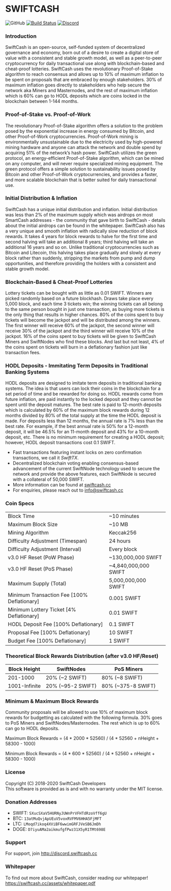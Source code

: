 SWIFTCASH
=================================================
![GitHub](https://img.shields.io/github/license/mashape/apistatus.svg) [![Build Status](https://travis-ci.org/swiftcashproject/swiftcash.svg?branch=master)](https://travis-ci.org/swiftcashproject/swiftcash) [![Discord](https://img.shields.io/discord/488436992032636929.svg)](https://discord.me/swiftcash)

### Introduction
SwiftCash is an open-source, self-funded system of decentralized governance and economy, born out of a desire to create a digital store of value with a consistent and stable growth model, as well as a peer-to-peer cryptocurrency for daily transactional use along with blockchain-based and cheat-proof lotteries. SwiftCash uses the revolutionary Proof-of-Stake algorithm to reach consensus and allows up to 10% of maximum inflation to be spent on proposals that are embraced by enough stakeholders. 30% of maximum inflation goes directly to stakeholders who help secure the network aka Miners and Masternodes, and the rest of maximum inflation which is 60% can go to HODL deposits which are coins locked in the blockchain between 1-144 months.

### Proof-of-Stake vs. Proof-of-Work
The revolutionary Proof-of-Stake algorithm offers a solution to the problem posed by the exponential increase in energy consumed by Bitcoin, and other Proof-of-Work cryptocurrencies. Proof-of-Work mining is environmentally unsustainable due to the electricity used by high-powered mining hardware and anyone can attack the network and double spend by acquiring 51% of the network’s hash power. SwiftCash utilizes the green protocol, an energy-efficient Proof-of-Stake algorithm, which can be mined on any computer, and will never require specialized mining equipment. The green protocol offers a simple solution to sustainability issues posed by Bitcoin and other Proof-of-Work cryptocurrencies, and provides a faster, and more scalable blockchain that is better suited for daily transactional use.

### Initial Distribution & Inflation
SwiftCash has a unique initial distribution and inflation. Initial distribution was less than 2% of the maximum supply which was airdrops on most SmartCash addresses - the community that gave birth to SwiftCash - details about the initial airdrops can be found in the whitepaper. SwiftCash also has a very unique and smooth inflation with radically slow reduction of block rewards. It takes 4 years for block rewards to halve for the first time and second halving will take an additional 8 years; third halving will take an additional 16 years and so on. Unlike traditional cryptocurrencies such as Bitcoin and Litecoin, this halving takes place gradually and slowly at every block rather than suddenly, stripping the markets from pump and dump opportunities, and therefore providing the holders with a consistent and stable growth model.

### Blockchain-Based & Cheat-Proof Lotteries
Lottery tickets can be bought with as little as 0.01 SWIFT. Winners are picked randomly based on a future blockhash. Draws take place every 5,000 block, and each time 3 tickets win; the winning tickets can all belong to the same person bought in just one transaction, as buying more tickets is the only thing that results in higher chances. 80% of the coins spent to buy tickets will become the jackpot and will be distributed among the winners. The first winner will receive 60% of the jackpot, the second winner will receive 30% of the jackpot and the third winner will receive 10% of the jackpot. 16% of the coins spent to buy tickets will be given to SwiftCash Miners and SwiftNodes who find these blocks. And last but not least, 4% of the coins spent on tickets will burn in a deflationary fashion just like transaction fees.

### HODL Deposits - Immitating Term Deposits in Traditional Banking Systems
HODL deposits are designed to imitate term deposits in traditional banking systems. The idea is that users can lock their coins in the blockchain for a set period of time and be rewarded for doing so. HODL rewards come from future inflation, are paid instantly to the locked deposit and they cannot be spent until the deposit matures. The best rate is paid to 12-month deposits which is calculated by 60% of the maximum block rewards during 12 months divided by 80% of the total supply at the time the HODL deposit is made. For deposits less than 12 months, the annual rate is 7% less than the best rate. For example, if the best annual rate is 50% for a 12-month deposit, it will be 46.5% for an 11-month deposit and 43% for a 10-month deposit, etc. There is no minimum requirement for creating a HODL deposit; however, HODL deposit transactions cost 0.1 SWIFT.

- Fast transactions featuring instant locks on zero confirmation transactions, we call it _SwiftTX_.
- Decentralized blockchain voting enabling consensus-based advancement of the current SwiftNode
  technology used to secure the network and provide the above features, each SwiftNode is secured
  with a collateral of 50,000 SWIFT.
- More information can be found at [swiftcash.cc](http://www.swiftcash.cc)
- For enquiries, please reach out to info@swiftcash.cc

### Coin Specs
|                                                      |                       |
|------------------------------------------------------|-----------------------|
| Block Time                                           | ~10 minutes           |
| Maximum Block Size                                   | ~10 MB                |
| Mining Algorithm                                     | Keccak256             |
| Difficulty Adjustment (Timespan)                     | 24 hours              |
| Difficulty Adjustment (Interval)                     | Every block           |
| v3.0 HF Reset (PoW Phase)                            | ~130,000,000 SWIFT    |
| v3.0 HF Reset (PoS Phase)                            | ~4,840,000,000 SWIFT  |
| Maximum Supply (Total)                               | 5,000,000,000 SWIFT   |
| Minimum Transaction Fee [100% Deflationary]          | 0.001 SWIFT           |
| Minimum Lottery Ticket [4% Deflationary]             | 0.01 SWIFT            |
| HODL Deposit Fee [100% Deflationary]                 | 0.1 SWIFT             |
| Proposal Fee [100% Deflationary]                     | 10 SWIFT              |
| Budget Fee [100% Deflationary]                       | 1 SWIFT               |

### Theoretical Block Rewards Distribution (after v3.0 HF/Reset)

| **Block Height** | **SwiftNodes**    | **PoS Miners**     |
|------------------|-------------------|--------------------|
| 201-1000         | 20% (~2 SWIFT)    | 80% (~8 SWIFT)     | 
| 1001-Infinite    | 20% (~95-2 SWIFT) | 80% (~375-8 SWIFT) |

### Minimum & Maximum Block Rewards

Community proposals will be allowed to use 10% of maximum block rewards for budgetting as calculated with the following formula. 30% goes to PoS Miners and SwiftNodes/Masternodes. The rest which is up to 60% can go to HODL deposits.

Maximum Block Rewards = (4 * 2000 * 52560) / (4 * 52560 + nHeight + 58300 - 1000)

Minimum Block Rewards = (4 * 600 * 52560) / (4 * 52560 + nHeight + 58300 - 1000)

### License
Copyright (C) 2018-2020 SwiftCash Developers <br />
This software is provided as is and with no warranty under the MIT license.

### Donation Addresses
* SWIFT: `SXucSXaV5HURNyJUWnPrVFHTdRzoVff6gU`
* BTC: `13atMuQvjApUEuV5voxRVFMV6HHA5FjMFT`
* LTC: `LMoqd7ikoq4XViBF6wwimGRFJVeSB6JmDh`
* DOGE: `D7iyuAMa2aikmufgfPwz31X5yR1TMt698E`

### Support
For support, join http://discord.swiftcash.cc

### Whitepaper
To find out more about SwiftCash, consider reading our whitepaper!
https://swiftcash.cc/assets/whitepaper.pdf
